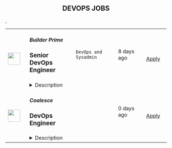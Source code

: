 <div align="center"><h2>DEVOPS JOBS</h2></div><table><tr>
                <td width="100" height="100" rowspan="2">
                    <img src="https://wwr-pro.s3.amazonaws.com/logos/0086/8093/logo.gif" width="38px" height="auto">
                </td>
                <td width="300">
                    <h5>Builder Prime</h5>
                    <h3> Senior DevOps Engineer</h3>
                </td>
                <td width="300">
                    <code>DevOps and Sysadmin</code>
                </td>
                <td width="200">
                <text>8 days ago</text>
                </td>
                <td width="100" rowspan="2">
                <a href="https://weworkremotely.com/remote-jobs/builder-prime-senior-devops-engineer" align="right" target="_blank">Apply</a>
                </td>
            </tr>
            <tr>
                <td colspan="3">
                <details><summary>Description</summary>
                <img src="https://we-work-remotely.imgix.net/logos/0086/8093/logo.gif?ixlib=rails-4.0.0&w=50&h=50&dpr=2&fit=fill&auto=compress" />

<p>
  <strong>Headquarters:</strong> Staten Island, NY
    <br /><strong>URL:</strong> <a href="https://builderprime.com">https://builderprime.com</a>
</p>

<h1>Summary</h1><div>Hi!  I’m the founder of Builder Prime, a growing B2B SaaS startup helping home improvement companies grow their businesses.  I am a technical founder and was the sole developer until about 2 years ago. I have long relied on using Heroku as a platform as a service, but as the company is growing we need your expertise in running a world-class operation. This is where you come in. <br><br>I am looking for a Senior DevOps Engineer to join a small team and make a big impact.<br><br>We already have the absolute best platform out there for home improvement contractors. Our customers love our software and the support they receive from us.  Check out our reviews on Capterra and Facebook to see what some of our customers are saying about us.  We have a highly available platform (see https://builderprime.statuspage.io) with extensive observability tools. Yet, there is more to be done using your experience to improve and further mature our tech stack and operations.    <br><br>This is a full-time and long-term position that is 100% remote.  All of our meetings, as well as any meetings with customers, will be conducted remotely, mostly over Zoom.  You will need to work during or close to US East Coast business hours.  Currently, we try to meet as an entire company for an off-site retreat at least once per year and would cover your expenses to join us.<br><br>
</div><h1>Why YOU Should Apply</h1><div>This is a unique opportunity to get in at the earlier stages of a growing software startup company.  We are profitable and growth is accelerating.  We need your help to continue that acceleration.<br><br>You will be working directly with me, the founder &amp; developer, as well as the lead developer that has been working with me for the last couple years, so there is no red tape or layers of management to deal with. You will be able to influence and make real changes, and see the results of those changes immediately. You will be the keeper of the platform that makes a huge difference in businesses and that people love to use every single day.<br><br>
</div><h1>Responsibilities and Day-to-Day</h1><div>We are a small and scrappy company, so you will need to wear a few different hats.  Flexibility and adaptability are key traits that you will need to possess to be successful in this role.<br><br>Your first priority in this role will be site stability. You will be proactive in minimizing software failures and reducing the lead time between fixes. We are currently running Java Spring on Heroku with AngularJS frontend connected to a multi-tenant PostgreSQL database. The app is instrumented with Sentry, NewRelic, and Librato with aggregated logs through Papertrail. <br><br>Your next priority will be helping to speed up the different aspects of developing, testing and releasing software. We run a Kanban-like process with weekly releases using GitHub Actions for our automated pipelines.<br><br>In addition to these top two priorities, you may also be asked to interact directly with our service partners over email, phone, and Zoom meetings.  These types of interactions would typically be required for assessing new integrations or trouble-shooting existing connectivity. <br><br>Finally, I will be looking for you to play a role in the future direction of the platform.  I will look for your input on migration of our platform from Heroku to our new cloud hosted home as well as system architecture, monitoring, and scaling cost-effectively. This truly is a great opportunity to have a lot of influence on the future of the software and the business.<br><br>
</div><h1>Requirements</h1><div>In this role, you will need to take ownership and responsibility of the platform - you will shape and lead the direction of our entire cloud operations. You will be given all of the tools and support to be successful without being told what to do every step of the way.  If this appeals to you, then this may be the perfect position for you.<br><br>Here are some other qualifications that would make this role a good fit for you: <br><br>
</div><ul>
<li>You implement secure, long-term solutions through simplification and automation.</li>
<li>You not only keep the lights on, you make them shine brighter and better everyday. </li>
<li>You can dive deep and identify failure patterns to resolve problems at their root (and rarely, in the middle of the night). </li>
<li>You have 5+ years of experience in a DevOps role working in a cloud hosted environment (AWS, GCP, Azure, Heroku, Render, etc.).</li>
<li>You have 3+ years of experience with SQL and wrangling relational databases.</li>
<li>You believe in infrastructure as code with a good knowledge of Git and a strong understanding of continuous integration and delivery </li>
<li>You must have a reliable and fast internet connection with at least 50 Mb/s download and 10 Mb/s upload speed.  That should be the actual speed based on how you connect, not the theoretical speed that your ISP advertises.</li>
<li>You love the idea of efficiency.  You are constantly striving to make yourself more efficient, and the idea of making other people more efficient excites you.</li>
<li>You are curious and love to learn, and you love finding new ways to get things done better and faster.</li>
<li>You enjoy leaving a document trail so others can learn and follow your lead.</li>
</ul><div>
<br>Any knowledge or experience in the Construction or Home Improvement industry is a plus.<br><br>I can’t wait to work with you, learn from you, and build something truly amazing!<br><br><em>Builder Prime asks respectfully to </em><strong><em>only apply through the application form and not email/apply to them directly</em></strong><em>. Recruiters and Agencies please do not contact Builder Prime directly.</em>
</div>

<p><strong>To apply:</strong> <a href="https://weworkremotely.com/remote-jobs/builder-prime-senior-devops-engineer">https://weworkremotely.com/remote-jobs/builder-prime-senior-devops-engineer</a></p>

                </details>
                </td>
            </tr>,<tr>
                <td width="100" height="100" rowspan="2">
                    <img src="https://wwr-pro.s3.amazonaws.com/logos/0018/5497/logo.gif" width="38px" height="auto">
                </td>
                <td width="300">
                    <h5>Pictureworks Group Pty. Ltd.</h5>
                    <h3> Lead DevOps Engineer and Systems Administrator</h3>
                </td>
                <td width="300">
                    <code>DevOps and Sysadmin</code>
                </td>
                <td width="200">
                <text>35 days ago</text>
                </td>
                <td width="100" rowspan="2">
                <a href="https://weworkremotely.com/remote-jobs/pictureworks-group-pty-ltd-lead-devops-engineer-and-systems-administrator" align="right" target="_blank">Apply</a>
                </td>
            </tr>
            <tr>
                <td colspan="3">
                <details><summary>Description</summary>
                <img src="https://we-work-remotely.imgix.net/logos/0018/5497/logo.gif?ixlib=rails-4.0.0&w=50&h=50&dpr=2&fit=fill&auto=compress" />

<p>
  <strong>Headquarters:</strong> Melbourne, Australia
    <br /><strong>URL:</strong> <a href="https://pictureworks.com.au/">https://pictureworks.com.au/</a>
</p>

<div><strong>About Us</strong></div><div>
<em>Pictureworks Group Pty. Ltd. is a global software and system solutions business for the print, photo and manufacturing industries. We build the solution set and information architecture that underpins the creation and manufacture of millions of products a year. Our flagship application can be found at </em><a href="http://zensmart.ai"><em>zensmart.ai</em></a><em> and you can </em><a href="https://www.youtube.com/watch?v=xUsxwULxYqE"><em>learn more about our company history and tech stack here</em></a>
</div><div><br></div><div><em>We are currently seeking a Lead DevOps Engineer to join our team on a permanent basis and start work immediately on some really exciting and challenging projects.</em></div><div><br></div><div>
<br><strong>We’re Looking For Someone With</strong>
</div><ul>
<li>Significant experience leading a small technical team</li>
<li>Demonstrable experience at mastery level for GIT, Unix and Docker</li>
<li>Experience with Bash and confidence with at least one other scripting language (e.g. Python, Perl, Golang etc.)</li>
<li>Experience with container orchestration methods such as Docker Swarm or Kubernetes</li>
<li>A good understanding of modern web application development</li>
<li>Confidence and excitement to work with new and cutting edge libraries</li>
<li>The ability to communicate via English clearly, politely and professionally in person, on the phone and over email with people of different cultures and backgrounds</li>
<li>A strong work ethic and attitude with a willingness to "do what's required" on a project</li>
<li>Willingness to adapt and respond to changing requirements and potential 24/7 emergencies</li>
</ul><div>...and most of all, someone fun, friendly, motivated, ambitious, confident, excited and ready to hit the ground running!</div><div>
<br><br>
</div><div><strong>General Tasks Include</strong></div><ul>
<li>Team management and development</li>
<li>SME on all things infrastructure, providing advice to the executive on direction</li>
<li>Rostered 24hr on-call availability for systems emergency escalations</li>
<li>Proactive systems monitoring</li>
<li>Reactive systems event handling</li>
<li>Interacting with developers and other leads to provide support</li>
<li>Client interaction on select support requests</li>
<li>Threat detection and analysis</li>
<li>Process analysis</li>
<li>Providing feedback to the leadership team on efficiency opportunities</li>
<li>Bug fixing</li>
<li>Prototyping solutions to aid quotations</li>
<li>Testing</li>
</ul><div>
<br><strong>Benefits</strong>
</div><ul>
<li>Very competitive salary, tailored to your experience</li>
<li>Relaxed atmosphere</li>
<li>Playing with bleeding edge technologies and learning new skills</li>
<li>Working with a small, highly capable and motivated team, serving millions of end customers</li>
<li>30 days total leave per year, inclusive of national holidays</li>
</ul><div>Working here is awesome – way better than working for an agency or a big faceless enterprise – and we just know you’re going to love it too. The variety of work you’ll get, coupled with the freedom you’ll be given to think outside the box is unparalleled. Apply today and start making things, not just websites.</div><div><br></div>

<p><strong>To apply:</strong> <a href="https://weworkremotely.com/remote-jobs/pictureworks-group-pty-ltd-lead-devops-engineer-and-systems-administrator">https://weworkremotely.com/remote-jobs/pictureworks-group-pty-ltd-lead-devops-engineer-and-systems-administrator</a></p>

                </details>
                </td>
            </tr>,<tr>
                <td width="100" height="100" rowspan="2">
                    <img src="https://remotive.com/job/1685812/logo" width="38px" height="auto">
                </td>
                <td width="300">
                    <h5>GEEKFOX</h5>
                    <h3>DevOps Engineer</h3>
                </td>
                <td width="300">
                    <code>AWS,azure,cloud,devops</code>
                </td>
                <td width="200">
                <text>2 days ago</text>
                </td>
                <td width="100" rowspan="2">
                <a href="https://remotive.com/remote-jobs/devops/devops-engineer-1685812" align="right" target="_blank">Apply</a>
                </td>
            </tr>
            <tr>
                <td colspan="3">
                <details><summary>Description</summary>
                <p>We are seeking an experienced and highly skilled DevOps Engineer. As a DevOps Engineer, you will play a crucial role in building and maintaining our software delivery pipelines, infrastructure, and deployment processes.</p>
<p> </p>
<p>You will work closely with development, QA, and operations teams to automate and streamline our software development and deployment lifecycle. Your expertise in cloud technologies, CI/CD tools, and infrastructure management will be instrumental in ensuring the scalability, reliability, and performance of our software applications.</p>
<p> </p>
<p> </p>
<p><strong>Responsibilities:</strong></p>
<ul style="">
<li style="">Design, implement, and maintain scalable and highly available infrastructure solutions on public and private cloud platforms (such as AWS, Azure, or Google Cloud) using infrastructure-as-code (IaC) methodologies.</li>
<li style="">Develop and maintain CI/CD pipelines for efficient software delivery, including code compilation, automated testing, and deployment processes.</li>
<li style="">Collaborate with development teams to optimize application performance, scalability, and reliability by providing infrastructure recommendations and implementing best practices.</li>
<li style="">Monitor and troubleshoot production systems, ensuring high availability and performance.</li>
<li style="">Implement and maintain monitoring, logging, and alerting solutions to proactively identify and resolve issues.</li>
<li style="">Work closely with security teams to implement and maintain secure infrastructure and systems.</li>
<li style="">Continuously evaluate and integrate new tools and technologies to improve the DevOps process and productivity.</li>
<li style="">Document infrastructure configurations, processes, and procedures.</li>
<li style="">Collaborate effectively with cross-functional teams, including developers, QA engineers, and system administrators.<br> </li>
</ul>
<p> </p>
<p><strong>Requirements:</strong></p>
<ul style="">
<li style="">Bachelor's degree in Computer Science, Engineering, or a related field (or equivalent work experience).</li>
<li style="">At least 2 years of proven experience as a DevOps Engineer or a similar role, preferably in an <strong>Agile software development environment</strong>.</li>
<li style="">At least 1 year experience with<strong> cloud computing platforms </strong>(AWS, Azure, Google Cloud)</li>
<li style="">Experience with infrastructure-as-code tools (e.g., T<strong>erraform</strong>, CloudFormation).</li>
<li style="">Proficiency in designing and implementing CI/CD pipelines using tools like Jenkins, GitLab CI/CD, or CircleCI.</li>
<li style="">Hands-on experience with containerization technologies (<strong>Docker, Kubernetes</strong>) and container orchestration platforms.</li>
<li style="">Experience with<strong> monitoring and logging tools</strong> (e.g., <strong>ELK stack, Prometheus, Grafana)</strong>.</li>
<li style="">Strong problem-solving and troubleshooting skills.</li>
<li style="">Excellent collaboration and communication skills.</li>
<li style="">Good knowlege of English<br> </li>
</ul>
<p> </p>
<p><strong>Preferred Qualifications:</strong></p>
<ul style="">
<li style="">Relevant certifications in cloud technologies (AWS Certified DevOps Engineer, Azure DevOps Engineer, Google Cloud Certified - Professional Cloud DevOps Engineer).</li>
<li style="">Experience with serverless computing architectures (AWS Lambda, Azure Functions).</li>
<li style="">Knowledge of networking concepts and security principles.</li>
<li style="">Understanding of agile methodologies and DevOps practices.</li>
<li style="">Familiarity with microservices architecture.</li>
</ul>
<p> </p>
<p> </p>
<p><strong>What we offer:</strong></p>
<ul style="">
<li style=""><strong>Collaborative and innovative environment</strong></li>
<li style="">Performance bonus</li>
<li style="">Work-Life balance: <strong>enjoy a flexible schedule</strong></li>
<li style="">Professional development and<strong> training programs in tech</strong></li>
<li style=""><strong>100% remote opportunity</strong></li>
<li style="">Corporate benefits<br> </li>
</ul>
<p> </p>
<p>If you are passionate about DevOps and want to be part of a dynamic team that values innovation and collaboration, <strong>we would love to hear from you</strong>. Don't hesitate anymore, apply now!</p>
<img src="https://remotive.com/job/track/1685812/blank.gif?source=public_api" alt=""/>
                </details>
                </td>
            </tr>,<tr>
                <td width="100" height="100" rowspan="2">
                    <img src="https://pbs.twimg.com/profile_images/1470600385861611521/zGMS9sPM_400x400.png" width="38px" height="auto">
                </td>
                <td width="300">
                    <h5>Coalesce</h5>
                    <h3>DevOps Engineer</h3>
                </td>
                <td width="300">
                    <code></code>
                </td>
                <td width="200">
                <text>0 days ago</text>
                </td>
                <td width="100" rowspan="2">
                <a href="https://jobs.lever.co/coalesce.io/497eaa6d-bd10-438d-8ea9-0cf90a2b2d05" align="right" target="_blank">Apply</a>
                </td>
            </tr>
            <tr>
                <td colspan="3">
                <details><summary>Description</summary>
                <div class="section page-centered" data-qa="job-description"><div><span style="font-size: 10pt">Coalesce Software is hiring a DevOps Engineer to help us build the future of data analytics tooling. In this role you will play an important role in delivering our SaaS product to our customers at velocity and with reliability, working closely with our product, engineering, and customer success teams to keep our product moving forward and ensure an exceptional user experience for our customers.</span></div><div><br></div><div><span style="font-size: 10pt">What exactly does Coalesce do? Coalesce solves the most commonly failed project in IT: the data warehouse. Companies today need to be-data driven to be competitive. Coalesce is the only cloud-first data platform that enables companies to transform and streamline their analytics process, enabling data-driven decision making and visibility at enterprise scale.</span></div></div><div class="section page-centered"><div><h3>Key Responsibilities</h3><ul class="posting-requirements plain-list"><ul><li>Design and implement automated software builds, testing infrastructure, deployments, and associated monitoring</li><li>Contribute to CI/CD processes and infrastructure to facilitate faster deployment and testing times for software engineering teams</li><li>Contribute to planning and prioritization discussions</li><li>Facilitate onboarding customers from an infrastructure perspective</li></ul></ul></div></div><div class="section page-centered"><div><h3>Qualifications</h3><ul class="posting-requirements plain-list"><ul><li>Proficient with Kubernetes and/or Docker, preferably experience with GKE</li><li>Proficient with Google Cloud Platform or any major cloud platform--including experience with setting up and maintaining VMs, load balancing, containerization, certificates, etc.</li><li>Experience with GitHub Actions and Argo or similar CI/CD tooling</li><li>Experience with Terraform or similar IaaS</li><li>Experience with monitoring SaaS services</li><li>Exposure to software testing and the software development lifecycle</li></ul></ul></div></div><!--[2022-11-28] [GOLD-2535] Remove payTransparencyV1 when feature flag is fully removed--><div class="section page-centered" data-qa="closing-description"><div><span style="font-size: 10pt">Not a perfect fit? That’s OK! We have senior team members that can help you level up… Most importantly we are looking for individuals with the demonstrated ability to independently learn and develop. If you have an interest in data analytics and building great software with a high caliber team, we want to hear from you.</span></div></div><div class="section page-centered last-section-apply" data-qa="btn-apply-bottom"><a class="postings-btn template-btn-submit cerulean" data-qa="show-page-apply" href="https://jobs.lever.co/coalesce.io/497eaa6d-bd10-438d-8ea9-0cf90a2b2d05/apply">Apply for this job</a></div>
                </details>
                </td>
            </tr></table>